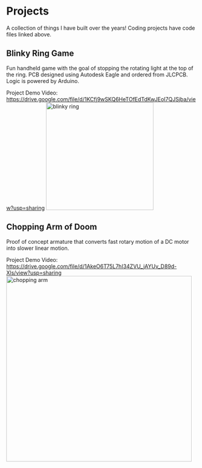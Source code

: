 # Projects
A collection of things I have built over the years! Coding projects have code files linked above.

## Blinky Ring Game
Fun handheld game with the goal of stopping the rotating light at the top of the ring. PCB designed using Autodesk Eagle and ordered from JLCPCB. Logic is powered by Arduino.

Project Demo Video: https://drive.google.com/file/d/1KCfj9wSKQ6HeTOfEdTdKwJEoI7QJSjba/view?usp=sharing
<img width="284" alt="blinky ring" src="https://user-images.githubusercontent.com/53913125/178170458-9f61d548-390b-426e-92a7-8513885b45a0.PNG">

## Chopping Arm of Doom
Proof of concept armature that converts fast rotary motion of a DC motor into slower linear motion.

Project Demo Video: https://drive.google.com/file/d/1AkeO6T75L7hI34ZVU_jAYUv_D89d-Xls/view?usp=sharing
<img width="490" alt="chopping arm" src="https://user-images.githubusercontent.com/53913125/178171226-d397e813-a09a-4e64-b031-42acd8564302.PNG">


